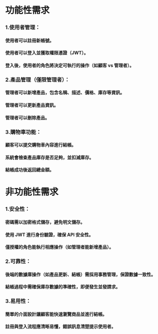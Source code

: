 # 功能性需求 
### 1.使用者管理：
####  使用者可以註冊新帳號。
####  使用者可以登入並獲取權限憑證（JWT）。
####  登入後，使用者的角色將決定可執行的操作（如顧客 vs 管理者）。
### 2.產品管理（僅限管理者）：
#### 管理者可以新增產品，包含名稱、描述、價格、庫存等資訊。
#### 管理者可以更新產品資訊。
#### 管理者可以刪除產品。

### 3.購物車功能：
#### 顧客可以提交購物車內容進行結帳。
#### 系統會檢查產品庫存是否足夠，並扣減庫存。
#### 結帳成功後返回總金額。

# 非功能性需求
### 1.安全性：
#### 密碼需以加密格式儲存，避免明文儲存。
#### 使用 JWT 進行身份驗證，確保 API 安全性。
#### 僅授權的角色能執行相應操作（如管理者能新增產品）。

### 2.可靠性：
#### 後端的數據庫操作（如產品更新、結帳）需採用事務管理，保證數據一致性。
#### 結帳過程中需確保庫存數據的準確性，即便發生並發請求。

### 3.易用性：
#### 簡單的介面設計讓顧客能快速瀏覽商品並進行結帳。
#### 註冊與登入流程應清晰易懂，錯誤訊息清楚提示使用者。
